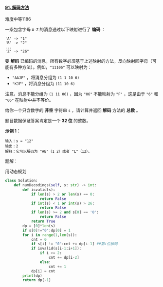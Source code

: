 #### [91. 解码方法](https://leetcode.cn/problems/decode-ways/)

难度中等1186

一条包含字母 `A-Z` 的消息通过以下映射进行了 **编码** ：

```
'A' -> "1"
'B' -> "2"
...
'Z' -> "26"
```

要 **解码** 已编码的消息，所有数字必须基于上述映射的方法，反向映射回字母（可能有多种方法）。例如，`"11106"` 可以映射为：

- `"AAJF"` ，将消息分组为 `(1 1 10 6)`
- `"KJF"` ，将消息分组为 `(11 10 6)`

注意，消息不能分组为  `(1 11 06)` ，因为 `"06"` 不能映射为 `"F"` ，这是由于 `"6"` 和 `"06"` 在映射中并不等价。

给你一个只含数字的 **非空** 字符串 `s` ，请计算并返回 **解码** 方法的 **总数** 。

题目数据保证答案肯定是一个 **32 位** 的整数。

 

**示例 1：**

```
输入：s = "12"
输出：2
解释：它可以解码为 "AB"（1 2）或者 "L"（12）。
```



题解：

用动态规划

```python
class Solution:
    def numDecodings(self, s: str) -> int:
        def isvalid(s):
            if len(s) > 2 or len(s) == 0:
                return False
            if int(s) < 1 or int(s) > 26:
                return False
            if len(s) >= 2 and s[0] == '0':
                return False
            return True
        dp = [0]*len(s)
        if s[0]!="0":dp[0] = 1
        for i in range(1,len(s)):
            cnt = 0
            if s[i] != "0":cnt += dp[i-1] ##第i位解码
            if isvalid(s[i-1:i+1]):
                if i >= 2:
                    cnt += dp[i-2]
                else:
                    cnt += 1
            dp[i] = cnt
        print(dp)
        return dp[-1]
```

